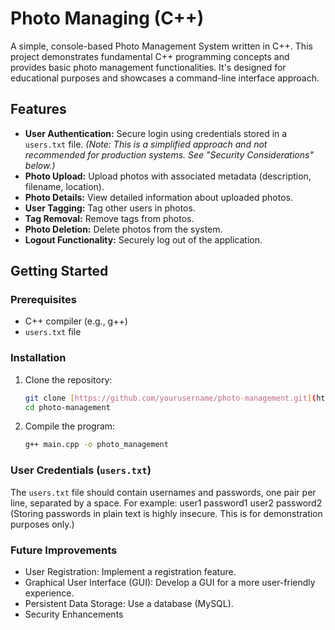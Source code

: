 # Photo Managing (C++)
A simple, console-based Photo Management System written in C++.  This project demonstrates fundamental C++ programming concepts and provides basic photo management functionalities. It's designed for educational purposes and showcases a command-line interface approach.

## Features

*   **User Authentication:**  Secure login using credentials stored in a `users.txt` file. *(Note:  This is a simplified approach and not recommended for production systems.  See "Security Considerations" below.)*
*   **Photo Upload:** Upload photos with associated metadata (description, filename, location).
*   **Photo Details:** View detailed information about uploaded photos.
*   **User Tagging:** Tag other users in photos.
*   **Tag Removal:** Remove tags from photos.
*   **Photo Deletion:** Delete photos from the system.
*   **Logout Functionality:** Securely log out of the application.

## Getting Started

### Prerequisites

*   C++ compiler (e.g., g++)
*   `users.txt` file

### Installation

1.  Clone the repository:
    ```bash
    git clone [https://github.com/yourusername/photo-management.git](https://github.com/yourusername/photo-management.git)
    cd photo-management
    ```

2.  Compile the program:
    ```bash
    g++ main.cpp -o photo_management
    ```

### User Credentials (`users.txt`)

The `users.txt` file should contain usernames and passwords, one pair per line, separated by a space.  For example:
user1 password1
user2 password2
(Storing passwords in plain text is highly insecure.  This is for demonstration purposes only.)


### Future Improvements
*  User Registration: Implement a registration feature.
*  Graphical User Interface (GUI): Develop a GUI for a more user-friendly experience.
*  Persistent Data Storage: Use a database (MySQL).
*  Security Enhancements
